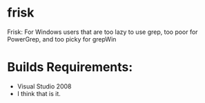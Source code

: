 frisk
=====

Frisk: For Windows users that are too lazy to use grep, too poor for PowerGrep, and too picky for grepWin

Builds Requirements:
====================

* Visual Studio 2008
* I think that is it.
